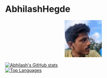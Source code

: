 # AbhilashHegde

<p align="center">
<img src="photo_2021-09-06_12-30-11.jpg" alt="image" width="120"/>

</p> 

[![Abhilash's GitHub stats](https://github-readme-stats.vercel.app/api?username=abhi16180&theme=dark)](https://github.com/anuraghazra/github-readme-stats)
<br>
[![Top Languages](https://github-readme-stats.vercel.app/api/top-langs/?username=abhi16180&hide=Makefile)](https://github.com/anuraghazra/github-readme-stats)
